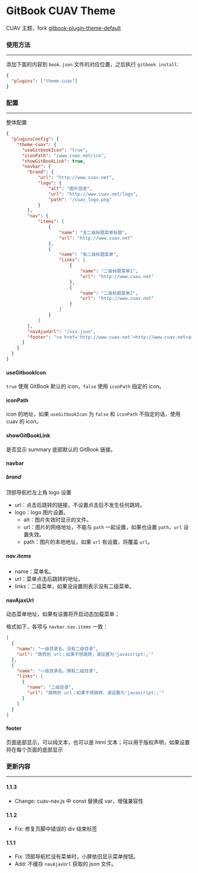 # GitBook CUAV Theme

CUAV 主题，fork [gitbook-plugin-theme-default](https://github.com/GitbookIO/theme-default)

### 使用方法

---

添加下面的内容到 `book.json` 文件的对应位置，之后执行 `gitbook install`:

``` json
{
  "plugins": ["theme-cuav"]
}
```

### 配置

---

整体配置

``` json
{
  "pluginsConfig": {
    "theme-cuav": {
      "useGitbookIcon": "true",
      "iconPath": "/www.cuav.net/ico",
      "showGitBookLink": true,
      "navbar": {
        "brand": {
            "url": "http://www.cuav.net",
            "logo": {
                "alt": "图片信息",
                "url": "http://www.cuav.net/logo",
                "path": "/cuav_logo.png"
            }
        },
        "nav": {
            "items": [
                {
                    "name": "无二级标题菜单标题",
                    "url": "http://www.cuav.net"
                },
                {
                    "name": "有二级标题菜单",
                    "links": [
                        {
                            "name": "二级标题菜单1",
                            "url": "http://www.cuav.net"
                        },
                        {
                            "name": "二级标题菜单2",
                            "url": "http://www.cuav.net"
                        }
                    ]
                }
            ]
        },
        "navAjaxUrl": "/xxx.json",
        "footer": "<a href='http://www.cuav.net'>http://www.cuav.net<a>"
      }
    }
  }
}
```

#### useGitbookIcon

`true` 使用 GitBook 默认的 icon，`false` 使用 `iconPath` 指定的 icon。

#### iconPath

icon 的地址，如果 `useGitbookIcon` 为 `false` 和 `iconPath` 不指定的话，使用 cuav 的 icon。

#### showGitBookLink

是否显示 summary 底部默认的 GitBook 链接。

#### navbar

##### brand

顶部导航栏左上角 logo 设置

* url：点击后跳转的链接，不设置点击后不发生任何跳转。
* logo：logo 图片设置。
    * alt：图片失效时显示的文件。
    * url：图片的网络地址，不能与 `path` 一起设置，如果也设置 `path`，`url` 设置失效。
    * path：图片的本地地址，如果 `url` 有设置，将覆盖 `url`。

##### nav.items

* name：菜单名。
* url：菜单点击后跳转的地址。
* links：二级菜单，如果没设置则表示没有二级菜单。

#### navAjaxUrl

动态菜单地址，如果有设置将开启动态加载菜单；

格式如下，各项与 `navbar.nav.items` 一致：

``` json
[
  {
    "name": "一级目录名，没有二级目录",
    "url": "跳转的 url；如果不想跳转，请设置为'javascript:;'"
  },
  {
    "name": "一级目录名，拥有二级目录",
    "links": [
      {
        "name": "二级目录",
        "url": "跳转的 url；如果不想跳转，请设置为'javascript:;'"
      }
    ]
  }
]
```

#### footer

页面底部显示，可以纯文本，也可以是 html 文本；可以用于版权声明，如果设置将在每个页面的底部显示

### 更新内容

---

#### 1.1.3

* Change: cuav-nav.js 中 const 替换成 var，增强兼容性

#### 1.1.2

* Fix: 修复页脚中错误的 div 结束标签

#### 1.1.1

* Fix: 顶部导航栏没有菜单时，小屏依旧显示菜单按钮。
* Add: 不缓存 `navAjaxUrl` 获取的 json 文件。

